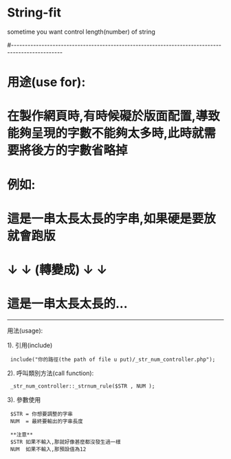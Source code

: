 # String-fit
sometime you want control length(number) of string
 
 #------------------------------------------------------------------------------------------------  
 
 # 用途(use for):  
 
 # 在製作網頁時,有時候礙於版面配置,導致能夠呈現的字數不能夠太多時,此時就需要將後方的字數省略掉  
 
 # 例如:  
 
 #  這是一串太長太長的字串,如果硬是要放就會跑版  
 
 # ↓ ↓ (轉變成) ↓ ↓  
 
 # 這是一串太長太長的...  
 
 ------------------------------------------------------------------------------------------------  
 
 
 用法(usage):
 
 1). 引用(include)
     
     include("你的路徑(the path of file u put)/_str_num_controller.php");
 
 2). 呼叫類別方法(call function):
 
     _str_num_controller::_strnum_rule($STR , NUM );
 
 3). 參數使用
 
     $STR = 你想要調整的字串
     NUM  = 最終要輸出的字串長度
     
     **注意**
     $STR 如果不輸入,那就好像甚麼都沒發生過一樣
     NUM  如果不輸入,那預設值為12
     
     
